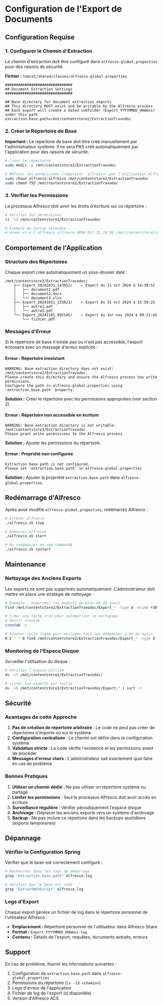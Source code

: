 # Configuration de l'Export de Documents

## Configuration Requise

### 1. Configurer le Chemin d'Extraction

Le chemin d'extraction doit être configuré dans `alfresco-global.properties` pour des raisons de sécurité.

**Fichier :** `tomcat/shared/classes/alfresco-global.properties`

```properties
###############################
## Document Extraction Settings
###############################

## Base directory for document extraction exports
## This directory MUST exist and be writable by the Alfresco process
## Each export will create a dated subfolder (Export_YYYYMMDD_HHmmss) under this path
extraction.base.path=/mnt/contentstore2/ExtractionTravodoc
```

### 2. Créer le Répertoire de Base

**Important :** Le répertoire de base doit être créé manuellement par l'administrateur système. Il ne sera PAS créé automatiquement par l'application pour des raisons de sécurité.

```bash
# Créer le répertoire
sudo mkdir -p /mnt/contentstore2/ExtractionTravodoc

# Définir les permissions (remplacer 'alfresco' par l'utilisateur Alfresco)
sudo chown alfresco:alfresco /mnt/contentstore2/ExtractionTravodoc
sudo chmod 755 /mnt/contentstore2/ExtractionTravodoc
```

### 3. Vérifier les Permissions

Le processus Alfresco doit avoir les droits d'écriture sur ce répertoire :

```bash
# Vérifier les permissions
ls -ld /mnt/contentstore2/ExtractionTravodoc

# Exemple de sortie attendue :
# drwxr-xr-x 2 alfresco alfresco 4096 Oct 31 14:30 /mnt/contentstore2/ExtractionTravodoc
```

## Comportement de l'Application

### Structure des Répertoires

Chaque export crée automatiquement un sous-dossier daté :

```
/mnt/contentstore2/ExtractionTravodoc/
    ├── Export_20241031_143052/    ← Export du 31 oct 2024 à 14:30:52
    │   ├── document1.pdf
    │   ├── document2.docx
    │   └── document3.xlsx
    ├── Export_20241031_155823/    ← Export du 31 oct 2024 à 15:58:23
    │   ├── autre1.pdf
    │   └── autre2.pdf
    └── Export_20241101_092145/    ← Export du 1er nov 2024 à 09:21:45
        └── fichier.pdf
```

### Messages d'Erreur

Si le répertoire de base n'existe pas ou n'est pas accessible, l'export échouera avec un message d'erreur explicite :

#### Erreur : Répertoire inexistant
```
WARNING: Base extraction directory does not exist: /mnt/contentstore2/ExtractionTravodoc.
Please create this directory and ensure the Alfresco process has write permissions.
Configure the path in alfresco-global.properties using 'extraction.base.path' property.
```

**Solution :** Créer le répertoire avec les permissions appropriées (voir section 2).

#### Erreur : Répertoire non accessible en écriture
```
WARNING: Base extraction directory is not writable: /mnt/contentstore2/ExtractionTravodoc.
Please grant write permissions to the Alfresco process.
```

**Solution :** Ajuster les permissions du répertoire.

#### Erreur : Propriété non configurée
```
Extraction base path is not configured.
Please set 'extraction.base.path' in alfresco-global.properties
```

**Solution :** Ajouter la propriété `extraction.base.path` dans `alfresco-global.properties`.

## Redémarrage d'Alfresco

Après avoir modifié `alfresco-global.properties`, redémarrez Alfresco :

```bash
# Arrêter Alfresco
./alfresco.sh stop

# Démarrer Alfresco
./alfresco.sh start

# Ou redémarrer en une commande
./alfresco.sh restart
```

## Maintenance

### Nettoyage des Anciens Exports

Les exports ne sont pas supprimés automatiquement. L'administrateur doit mettre en place une stratégie de nettoyage :

```bash
# Exemple : Supprimer les exports de plus de 30 jours
find /mnt/contentstore2/ExtractionTravodoc/Export_* -type d -mtime +30 -exec rm -rf {} \;

# Créer une tâche cron pour automatiser le nettoyage
# Ouvrir crontab
crontab -e

# Ajouter cette ligne pour nettoyer tous les dimanches à 2h du matin
0 2 * * 0 find /mnt/contentstore2/ExtractionTravodoc/Export_* -type d -mtime +30 -exec rm -rf {} \;
```

### Monitoring de l'Espace Disque

Surveiller l'utilisation du disque :

```bash
# Vérifier l'espace utilisé
du -sh /mnt/contentstore2/ExtractionTravodoc/

# Lister les exports par taille
du -sh /mnt/contentstore2/ExtractionTravodoc/Export_* | sort -h
```

## Sécurité

### Avantages de cette Approche

1. **Pas de création de répertoire arbitraire** : Le code ne peut pas créer de répertoires n'importe où sur le système
2. **Configuration centralisée** : Le chemin est défini dans la configuration système
3. **Validation stricte** : Le code vérifie l'existence et les permissions avant de procéder
4. **Messages d'erreur clairs** : L'administrateur sait exactement quoi faire en cas de problème

### Bonnes Pratiques

1. **Utiliser un chemin dédié** : Ne pas utiliser un répertoire système ou partagé
2. **Limiter les permissions** : Seul le processus Alfresco doit avoir accès en écriture
3. **Surveillance régulière** : Vérifier périodiquement l'espace disque
4. **Archivage** : Déplacer les anciens exports vers un système d'archivage
5. **Backup** : Ne pas inclure ce répertoire dans les backups quotidiens (exports temporaires)

## Dépannage

### Vérifier la Configuration Spring

Vérifier que le bean est correctement configuré :

```bash
# Rechercher dans les logs de démarrage
grep "extraction.base.path" alfresco.log

# Vérifier que le bean est créé
grep "ExtractWebScript" alfresco.log
```

### Logs d'Export

Chaque export génère un fichier de log dans le répertoire personnel de l'utilisateur Alfresco :
- **Emplacement :** Répertoire personnel de l'utilisateur dans Alfresco Share
- **Format :** `Export_YYYYMMDD_HHmmss.log`
- **Contenu :** Détails de l'export, requêtes, documents extraits, erreurs

## Support

En cas de problème, fournir les informations suivantes :

1. Configuration de `extraction.base.path` dans `alfresco-global.properties`
2. Permissions du répertoire (`ls -ld <chemin>`)
3. Logs d'erreur de l'application
4. Fichier de log de l'export (si disponible)
5. Version d'Alfresco ACS
